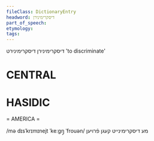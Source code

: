 ```yaml
---
fileClass: DictionaryEntry
headword: דיסקרימינירן
part_of_speech: 
etymology: 
tags: 
---
```

דיסקרימינירן
דיסקרימינירט
'to discriminate'

CENTRAL
========

HASIDIC
=======
= AMERICA = 

/mə dɪsˈkrɪmɪnejt ˈkeːgŋ̩ ˈfrouən/ מע דיסקרימינייט קעגן פֿרויען